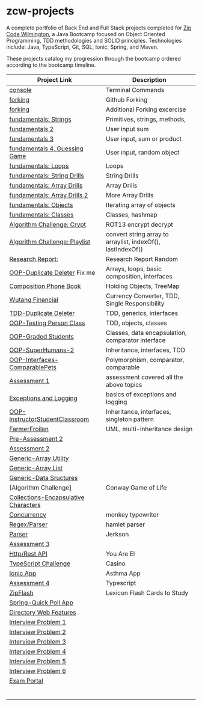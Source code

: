# zcw-projects
A complete portfolio of Back End and Full Stack projects completed for [Zip Code Wilmington](http://www.zipcodewilmington.com/), a Java Bootcamp focused on Object Oriented Programming, TDD methodologies and SOLID principles. Technologies include: Java, TypeScript, Git, SQL, Ionic, Spring, and Maven.

These projects catalog my progression through the bootcamp ordered according to the bootcamp timeline.

| Project Link                                                 | Description                                                 |
| ------------------------------------------------------------ | ----------------------------------------------------------- |
| [console](/CR-MesoLabs-Console)                              | Terminal Commands                                           |
| [forking]( /Spoon-Knife)                                     | Github Forking                                              |
| [forking](/CR-MicroLabs-Git-MyFirstFork)                     | Additional Forking excercise                                |
| [fundamentals: Strings]( /CR-MicroLabs-JavaFundamentals-DanDoBetterDrills) | Primitives, strings, methods,                               |
| [fundamentals 2]( /ZCW-MicroLabs-JavaFundamentals-SumOfInput) | User input sum                                              |
| [fundamentals 3]( /ZCW-MicroLabs-JavaFundamentals-SumOrProduct) | User input, sum or product                                  |
| [fundamentals 4, Guessing Game]( /ZCW-MicroLabs-JavaFundamentals-TooLargeTooSmall) | User input, random object                                   |
| [fundamentals: Loops](/CR-MicroLabs-Loops-NumbersTrianglesTables) | Loops                                                       |
| [fundamentals: String Drills](FundamentalDrills-Part2)       | String Drills                                               |
| [fundamentals: Array Drills]( /FundamentalDrills-Part1)      | Array Drills                                                |
| [fundamentals: Array Drills 2]( /CR-MicroLabs-Arrays-StringArrayUtilities) | More Array Drills                                           |
| [fundamentals: Objects]( /CR-MesoLabs-Arrays-PersonDetails)  | Iterating array of objects                                  |
| [fundamentals: Classes]( /DiceyLab)                          | Classes, hashmap                                            |
| [Algorithm Challenge: Crypt]( /SimpleCrypt)                  | ROT13 encrypt decrypt                                       |
| [Algorithm Challenge: Playlist]( /PlaylistChallenge)         | convert string array to arraylist, indexOf(), lastIndexOf() |
| [Research Report: ]( /JavaZipBook-v1)                        | Research Report Random                                      |
| [OOP-Duplicate Deleter]() Fix me                             | Arrays, loops, basic composition, interfaces                |
| [Composition Phone Book]( /CR-MicroLabs-Composition-PhoneBook) | Holding Objects, TreeMap                                    |
| [Wutang Financial]( CR-MesoLab-OOP-WuTangFinancial)          | Currency Converter, TDD, Single Responsibility              |
| [TDD-Duplicate Deleter](/DuplicateDeleterTDD)                | TDD, generics, interfaces                                   |
| [OOP-Testing Person Class]( /CR-MicroLabs-OOP-TestingPersonClass) | TDD, objects, classes                                       |
| [OOP-Graded Students]( /CR-MesoLabs-OOP-GradedStudents)      | Classes, data encapsulation, comparator interface           |
| [OOP-SuperHumans-2]( /OOP-SuperHumans-2)                     | Inheritance, interfaces, TDD                                |
| [OOP-Interfaces-ComparablePets]( /CR-MesoLabs-Interfaces-ComparablePets) | Polymorphism, comparator, comparable                        |
| [Assessment 1]( ZipCodeWilmington-Cohort-4.0-Java-Assessment-1) | assessment covered all the above topics                     |
| [Exceptions and Logging]( /CR-MicroLabs-ExceptionsAndLogging) | basics of exceptions and logging                            |
| [OOP-InstructorStudentClassroom]( /CR-MacroLabs-OOP-InstructorStudentClassroom) | Inheritance, interfaces, singleton pattern                  |
| [FarmerFroilan]( /CR-MesoLabs-Interfaces-FarmerFroilan)      | UML, multi-inheritance design                               |
| [Pre-Assessment 2](/ZipCodeWilmington-Cohort-4.0-Java-PREAssessment-2) |                                                             |
| [Assessment 2]()                                             |                                                             |
| [Generic-Array Utility]()                                    |                                                             |
| [Generic-Array List]()                                       |                                                             |
| [Generic-Data Sructures]()                                   |                                                             |
| [Algorithm Challenge]                                        | Conway Game of Life                                         |
| [Collections-Encapsulative Characters]()                     |                                                             |
| [Concurrency]()                                              | monkey typewriter                                           |
| [Regex/Parser]()                                             | hamlet parser                                               |
| [Parser]()                                                   | Jerkson                                                     |
| [Assessment 3]()                                             |                                                             |
| [Http/Rest API]()                                            | You Are El                                                  |
| [TypeScript Challenge]()                                     | Casino                                                      |
| [Ionic App]()                                                | Asthma App                                                  |
| [Assessment 4 ]()                                            | Typescript                                                  |
| [ZipFlash]()                                                 | Lexicon Flash Cards to Study                                |
| [Spring-Quick Poll App]()                                    |                                                             |
| [Directory Web Features]()                                   |                                                             |
| [Interview Problem 1]()                                      |                                                             |
| [Interview Problem 2]()                                      |                                                             |
| [Interview Problem 3]()                                      |                                                             |
| [Interview Problem 4]()                                      |                                                             |
| [Interview Problem 5]()                                      |                                                             |
| [Interview Problem 6]()                                      |                                                             |
| [Exam Portal]()                                              |                                                             |
|                                                              |                                                             |
|                                                              |                                                             |
|                                                              |                                                             |
|                                                              |                                                             |
|                                                              |                                                             |
|                                                              |                                                             |

